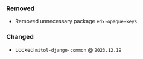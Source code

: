 <!--
A new scriv changelog fragment.

Uncomment the section that is right (remove the HTML comment wrapper).
-->

### Removed

- Removed unnecessary package `edx-opaque-keys`

<!--
### Added

- A bullet item for the Added category.

-->
### Changed

- Locked `mitol-django-common` @ `2023.12.19`

<!--
### Deprecated

- A bullet item for the Deprecated category.

-->
<!--
### Fixed

- A bullet item for the Fixed category.

-->
<!--
### Security

- A bullet item for the Security category.

-->

